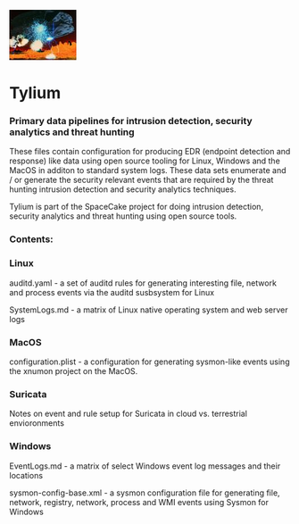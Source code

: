 ![Carrelon](/img/120px-BattleofCarillon.jpg?raw=true "text")
# Tylium

### Primary data pipelines for intrusion detection, security analytics and threat hunting

These files contain configuration for producing EDR (endpoint detection and response) like data using open source tooling for Linux, Windows and the MacOS in additon to standard system logs. These data sets enumerate and  / or generate the security relevant events that are required by the  threat hunting intrusion detection and security analytics techniques.

Tylium is part of the SpaceCake project for doing intrusion detection, security analytics and threat hunting using open source tools. 

### Contents:

### Linux

auditd.yaml - a set of auditd rules for generating interesting file, network and process events via the auditd susbsystem for Linux

SystemLogs.md - a matrix of Linux native operating system and web server logs

### MacOS

configuration.plist - a configuration for generating sysmon-like events using the xnumon project on the MacOS.

### Suricata

Notes on event and rule setup for Suricata in cloud vs. terrestrial envioronments

### Windows

EventLogs.md - a matrix of select Windows event log messages and their locations

sysmon-config-base.xml - a sysmon configuration file for generating file, network, registry, network, process and WMI events using Sysmon for Windows

